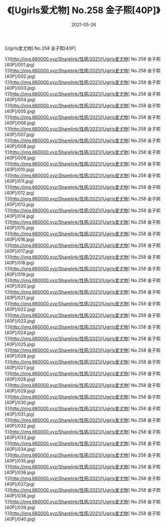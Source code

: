 ﻿---
layout: post
title:  《[Ugirls爱尤物] No.258 金子熙[40P]》
date:   2021-05-26
img: http://img.660000.xyz/Sharelink/性感/2021/[Ugirls爱尤物] No.258 金子熙[40P]/000.jpg
categories: [美女, 清纯, 唯美]
---

[Ugirls爱尤物] No.258 金子熙[40P]

  ![](http://img.660000.xyz/Sharelink/性感/2021/[Ugirls爱尤物] No.258 金子熙[40P]/001.jpg) <br> ![](http://img.660000.xyz/Sharelink/性感/2021/[Ugirls爱尤物] No.258 金子熙[40P]/002.jpg) <br> ![](http://img.660000.xyz/Sharelink/性感/2021/[Ugirls爱尤物] No.258 金子熙[40P]/003.jpg) <br> ![](http://img.660000.xyz/Sharelink/性感/2021/[Ugirls爱尤物] No.258 金子熙[40P]/004.jpg) <br> ![](http://img.660000.xyz/Sharelink/性感/2021/[Ugirls爱尤物] No.258 金子熙[40P]/005.jpg) <br> ![](http://img.660000.xyz/Sharelink/性感/2021/[Ugirls爱尤物] No.258 金子熙[40P]/006.jpg) <br> ![](http://img.660000.xyz/Sharelink/性感/2021/[Ugirls爱尤物] No.258 金子熙[40P]/007.jpg) <br> ![](http://img.660000.xyz/Sharelink/性感/2021/[Ugirls爱尤物] No.258 金子熙[40P]/008.jpg) <br> ![](http://img.660000.xyz/Sharelink/性感/2021/[Ugirls爱尤物] No.258 金子熙[40P]/009.jpg) <br> ![](http://img.660000.xyz/Sharelink/性感/2021/[Ugirls爱尤物] No.258 金子熙[40P]/010.jpg) <br> ![](http://img.660000.xyz/Sharelink/性感/2021/[Ugirls爱尤物] No.258 金子熙[40P]/011.jpg) <br> ![](http://img.660000.xyz/Sharelink/性感/2021/[Ugirls爱尤物] No.258 金子熙[40P]/012.jpg) <br> ![](http://img.660000.xyz/Sharelink/性感/2021/[Ugirls爱尤物] No.258 金子熙[40P]/013.jpg) <br> ![](http://img.660000.xyz/Sharelink/性感/2021/[Ugirls爱尤物] No.258 金子熙[40P]/014.jpg) <br> ![](http://img.660000.xyz/Sharelink/性感/2021/[Ugirls爱尤物] No.258 金子熙[40P]/015.jpg) <br> ![](http://img.660000.xyz/Sharelink/性感/2021/[Ugirls爱尤物] No.258 金子熙[40P]/016.jpg) <br> ![](http://img.660000.xyz/Sharelink/性感/2021/[Ugirls爱尤物] No.258 金子熙[40P]/017.jpg) <br> ![](http://img.660000.xyz/Sharelink/性感/2021/[Ugirls爱尤物] No.258 金子熙[40P]/018.jpg) <br> ![](http://img.660000.xyz/Sharelink/性感/2021/[Ugirls爱尤物] No.258 金子熙[40P]/019.jpg) <br> ![](http://img.660000.xyz/Sharelink/性感/2021/[Ugirls爱尤物] No.258 金子熙[40P]/020.jpg) <br> ![](http://img.660000.xyz/Sharelink/性感/2021/[Ugirls爱尤物] No.258 金子熙[40P]/021.jpg) <br> ![](http://img.660000.xyz/Sharelink/性感/2021/[Ugirls爱尤物] No.258 金子熙[40P]/022.jpg) <br> ![](http://img.660000.xyz/Sharelink/性感/2021/[Ugirls爱尤物] No.258 金子熙[40P]/023.jpg) <br> ![](http://img.660000.xyz/Sharelink/性感/2021/[Ugirls爱尤物] No.258 金子熙[40P]/024.jpg) <br> ![](http://img.660000.xyz/Sharelink/性感/2021/[Ugirls爱尤物] No.258 金子熙[40P]/025.jpg) <br> ![](http://img.660000.xyz/Sharelink/性感/2021/[Ugirls爱尤物] No.258 金子熙[40P]/026.jpg) <br> ![](http://img.660000.xyz/Sharelink/性感/2021/[Ugirls爱尤物] No.258 金子熙[40P]/027.jpg) <br> ![](http://img.660000.xyz/Sharelink/性感/2021/[Ugirls爱尤物] No.258 金子熙[40P]/028.jpg) <br> ![](http://img.660000.xyz/Sharelink/性感/2021/[Ugirls爱尤物] No.258 金子熙[40P]/029.jpg) <br> ![](http://img.660000.xyz/Sharelink/性感/2021/[Ugirls爱尤物] No.258 金子熙[40P]/030.jpg) <br> ![](http://img.660000.xyz/Sharelink/性感/2021/[Ugirls爱尤物] No.258 金子熙[40P]/031.jpg) <br> ![](http://img.660000.xyz/Sharelink/性感/2021/[Ugirls爱尤物] No.258 金子熙[40P]/032.jpg) <br> ![](http://img.660000.xyz/Sharelink/性感/2021/[Ugirls爱尤物] No.258 金子熙[40P]/033.jpg) <br> ![](http://img.660000.xyz/Sharelink/性感/2021/[Ugirls爱尤物] No.258 金子熙[40P]/034.jpg) <br> ![](http://img.660000.xyz/Sharelink/性感/2021/[Ugirls爱尤物] No.258 金子熙[40P]/035.jpg) <br> ![](http://img.660000.xyz/Sharelink/性感/2021/[Ugirls爱尤物] No.258 金子熙[40P]/036.jpg) <br> ![](http://img.660000.xyz/Sharelink/性感/2021/[Ugirls爱尤物] No.258 金子熙[40P]/037.jpg) <br> ![](http://img.660000.xyz/Sharelink/性感/2021/[Ugirls爱尤物] No.258 金子熙[40P]/038.jpg) <br> ![](http://img.660000.xyz/Sharelink/性感/2021/[Ugirls爱尤物] No.258 金子熙[40P]/039.jpg) <br> ![](http://img.660000.xyz/Sharelink/性感/2021/[Ugirls爱尤物] No.258 金子熙[40P]/040.jpg) <br>